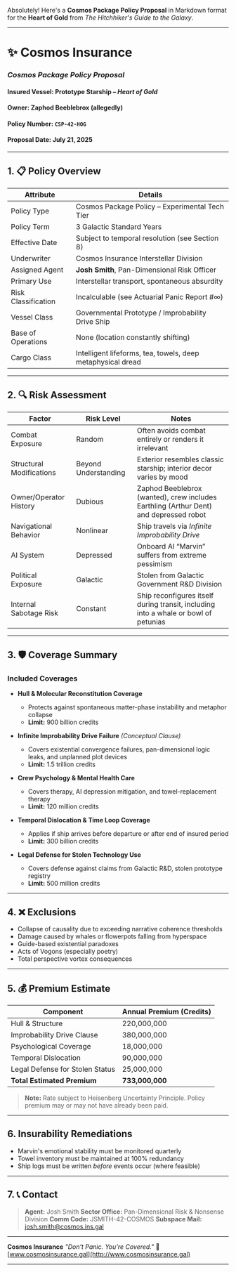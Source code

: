 Absolutely! Here's a **Cosmos Package Policy Proposal** in Markdown format for the **Heart of Gold** from *The Hitchhiker's Guide to the Galaxy*.

---

# ✨ Cosmos Insurance

### *Cosmos Package Policy Proposal*

#### Insured Vessel: **Prototype Starship – *Heart of Gold***

#### Owner: **Zaphod Beeblebrox (allegedly)**

#### Policy Number: `CSP-42-HOG`

#### Proposal Date: July 21, 2025

---

## 1. 📋 Policy Overview

| Attribute           | Details                                                     |
| ------------------- | ----------------------------------------------------------- |
| Policy Type         | Cosmos Package Policy – Experimental Tech Tier              |
| Policy Term         | 3 Galactic Standard Years                                   |
| Effective Date      | Subject to temporal resolution (see Section 8)              |
| Underwriter         | Cosmos Insurance Interstellar Division                      |
| Assigned Agent      | **Josh Smith**, Pan-Dimensional Risk Officer                |
| Primary Use         | Interstellar transport, spontaneous absurdity               |
| Risk Classification | Incalculable (see Actuarial Panic Report #∞)                |
| Vessel Class        | Governmental Prototype / Improbability Drive Ship           |
| Base of Operations  | None (location constantly shifting)                         |
| Cargo Class         | Intelligent lifeforms, tea, towels, deep metaphysical dread |

---

## 2. 🔍 Risk Assessment

| Factor                   | Risk Level           | Notes                                                                                 |
| ------------------------ | -------------------- | ------------------------------------------------------------------------------------- |
| Combat Exposure          | Random               | Often avoids combat entirely or renders it irrelevant                                 |
| Structural Modifications | Beyond Understanding | Exterior resembles classic starship; interior decor varies by mood                    |
| Owner/Operator History   | Dubious              | Zaphod Beeblebrox (wanted), crew includes Earthling (Arthur Dent) and depressed robot |
| Navigational Behavior    | Nonlinear            | Ship travels via *Infinite Improbability Drive*                                       |
| AI System                | Depressed            | Onboard AI “Marvin” suffers from extreme pessimism                                    |
| Political Exposure       | Galactic             | Stolen from Galactic Government R\&D Division                                         |
| Internal Sabotage Risk   | Constant             | Ship reconfigures itself during transit, including into a whale or bowl of petunias   |

---

## 3. 🛡️ Coverage Summary

### **Included Coverages**

* **Hull & Molecular Reconstitution Coverage**

  * Protects against spontaneous matter-phase instability and metaphor collapse
  * **Limit:** 900 billion credits

* **Infinite Improbability Drive Failure** *(Conceptual Clause)*

  * Covers existential convergence failures, pan-dimensional logic leaks, and unplanned plot devices
  * **Limit:** 1.5 trillion credits

* **Crew Psychology & Mental Health Care**

  * Covers therapy, AI depression mitigation, and towel-replacement therapy
  * **Limit:** 120 million credits

* **Temporal Dislocation & Time Loop Coverage**

  * Applies if ship arrives before departure or after end of insured period
  * **Limit:** 300 billion credits

* **Legal Defense for Stolen Technology Use**

  * Covers defense against claims from Galactic R\&D, stolen prototype registry
  * **Limit:** 500 million credits

---

## 4. ❌ Exclusions

* Collapse of causality due to exceeding narrative coherence thresholds
* Damage caused by whales or flowerpots falling from hyperspace
* Guide-based existential paradoxes
* Acts of Vogons (especially poetry)
* Total perspective vortex consequences

---

## 5. 💰 Premium Estimate

| Component                       | Annual Premium (Credits) |
| ------------------------------- | ------------------------ |
| Hull & Structure                | 220,000,000              |
| Improbability Drive Clause      | 380,000,000              |
| Psychological Coverage          | 18,000,000               |
| Temporal Dislocation            | 90,000,000               |
| Legal Defense for Stolen Status | 25,000,000               |
| **Total Estimated Premium**     | **733,000,000**          |

> **Note:** Rate subject to Heisenberg Uncertainty Principle. Policy premium may or may not have already been paid.

---

## 6. Insurability Remediations

* Marvin's emotional stability must be monitored quarterly
* Towel inventory must be maintained at 100% redundancy
* Ship logs must be written *before* events occur (where feasible)

---

## 7. 📞 Contact

> **Agent:** Josh Smith
> **Sector Office:** Pan-Dimensional Risk & Nonsense Division
> **Comm Code:** JSMITH-42-COSMOS
> **Subspace Mail:** [josh.smith@cosmos.ins.gal](mailto:josh.smith@cosmos.ins.gal)

---

**Cosmos Insurance**
*"Don’t Panic. You’re Covered."*
🌌 [www.cosmosinsurance.gal](http://www.cosmosinsurance.gal)

---
